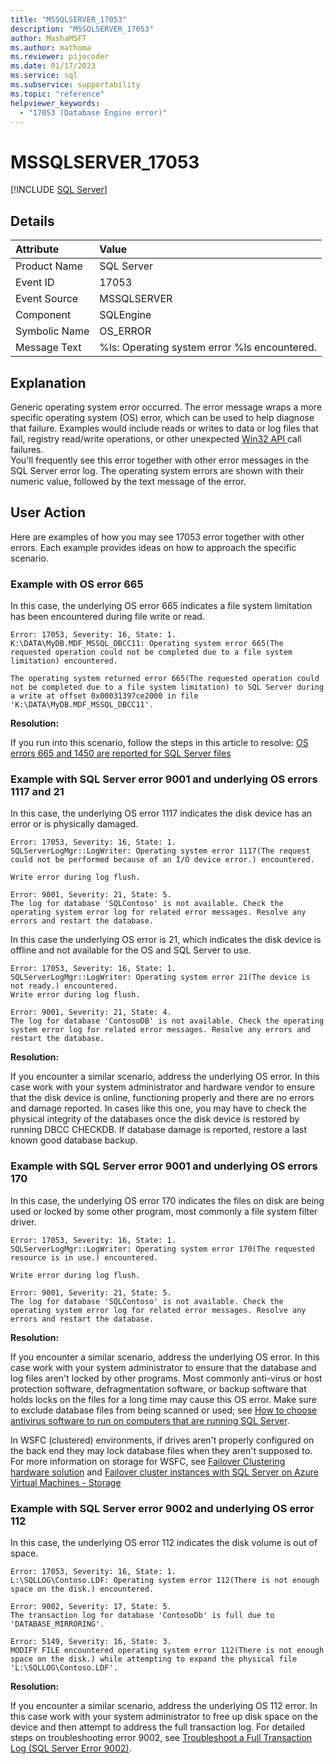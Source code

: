 ```yaml
---
title: "MSSQLSERVER_17053"
description: "MSSQLSERVER_17053"
author: MashaMSFT
ms.author: mathoma
ms.reviewer: pijocoder
ms.date: 01/17/2023
ms.service: sql
ms.subservice: supportability
ms.topic: "reference"
helpviewer_keywords:
  - "17053 (Database Engine error)"
---
```

# MSSQLSERVER_17053

[!INCLUDE [SQL Server](../../includes/applies-to-version/sqlserver.md)]

## Details

| Attribute | Value |
| :--- | :--- |
| Product Name | SQL Server |
| Event ID | 17053 |
| Event Source | MSSQLSERVER |
| Component | SQLEngine |
| Symbolic Name | OS_ERROR |
| Message Text | %ls: Operating system error %ls encountered. |

## Explanation

Generic operating system error occurred. The error message wraps a more specific operating system (OS) error, which can be used to help diagnose that failure. Examples would include reads or writes to data or log files that fail, registry read/write operations, or other unexpected [Win32 API ](/windows/win32/api/) call failures.  
You'll frequently see this error together with other error messages in the SQL Server error log. The operating system errors are shown with their numeric value, followed by the text message of the error.

## User Action

Here are examples of how you may see 17053 error together with other errors. Each example provides ideas on how to approach the specific scenario.

### Example with OS error 665

In this case, the underlying OS error 665 indicates a file system limitation has been encountered during file write or read.

```output
Error: 17053, Severity: 16, State: 1.
K:\DATA\MyDB.MDF_MSSQL_DBCC11: Operating system error 665(The requested operation could not be completed due to a file system limitation) encountered.

The operating system returned error 665(The requested operation could not be completed due to a file system limitation) to SQL Server during a write at offset 0x00031397ce2000 in file 'K:\DATA\MyDB.MDF_MSSQL_DBCC11'.
```

**Resolution:**

If you run into this scenario, follow the steps in this article to resolve:
[OS errors 665 and 1450 are reported for SQL Server files](/troubleshoot/sql/database-engine/database-file-operations/1450-and-665-errors-running-dbcc-checkdb)

### Example with SQL Server error 9001 and underlying OS errors 1117 and 21

In this case, the underlying OS error 1117 indicates the disk device has an error or is physically damaged.

```output
Error: 17053, Severity: 16, State: 1.
SQLServerLogMgr::LogWriter: Operating system error 1117(The request could not be performed because of an I/O device error.) encountered.

Write error during log flush.

Error: 9001, Severity: 21, State: 5.
The log for database 'SQLContoso' is not available. Check the operating system error log for related error messages. Resolve any errors and restart the database.
```

In this case the underlying OS error is 21, which indicates the disk device is offline and not available for the OS and SQL Server to use.

```output
Error: 17053, Severity: 16, State: 1.
SQLServerLogMgr::LogWriter: Operating system error 21(The device is not ready.) encountered.
Write error during log flush.

Error: 9001, Severity: 21, State: 4.
The log for database 'ContosoDB' is not available. Check the operating system error log for related error messages. Resolve any errors and restart the database.
```

**Resolution:**

If you encounter a similar scenario, address the underlying OS error. In this case work with your system administrator and hardware vendor to ensure that the disk device is online, functioning properly and there are no errors and damage reported. In cases like this one, you may have to check the physical integrity of the databases once the disk device is restored by running DBCC CHECKDB. If database damage is reported, restore a last known good database backup.

### Example with SQL Server error 9001 and underlying OS errors 170

In this case, the underlying OS error 170 indicates the files on disk are being used or locked by some other program, most commonly a file system filter driver.

```output
Error: 17053, Severity: 16, State: 1.
SQLServerLogMgr::LogWriter: Operating system error 170(The requested resource is in use.) encountered.

Write error during log flush.

Error: 9001, Severity: 21, State: 5.
The log for database 'SQLContoso' is not available. Check the operating system error log for related error messages. Resolve any errors and restart the database.
```

**Resolution:**

If you encounter a similar scenario, address the underlying OS error. In this case work with your system administrator to ensure that the database and log files aren't locked by other programs. Most commonly anti-virus or host protection software, defragmentation software, or backup software that holds locks on the files for a long time may cause this OS error. Make sure to exclude database files from being scanned or used; see [How to choose antivirus software to run on computers that are running SQL Server](https://support.microsoft.com/en-us/topic/how-to-choose-antivirus-software-to-run-on-computers-that-are-running-sql-server-feda079b-3e24-186b-945a-3051f6f3a95b).

In WSFC (clustered) environments, if drives aren't properly configured on the back end they may lock database files when they aren't supposed to.
For more information on storage for WSFC, see [Failover Clustering hardware solution](/sql/sql-server/failover-clusters/install/before-installing-failover-clustering)
and [Failover cluster instances with SQL Server on Azure Virtual Machines - Storage](/azure/azure-sql/virtual-machines/windows/failover-cluster-instance-overview#storage)

### Example with SQL Server error 9002 and underlying OS error 112

In this case, the underlying OS error 112 indicates the disk volume is out of space.

```output
Error: 17053, Severity: 16, State: 1.
L:\SQLLOG\Contoso.LDF: Operating system error 112(There is not enough space on the disk.) encountered.

Error: 9002, Severity: 17, State: 5.
The transaction log for database 'ContosoDb' is full due to 'DATABASE_MIRRORING'.

Error: 5149, Severity: 16, State: 3.
MODIFY FILE encountered operating system error 112(There is not enough space on the disk.) while attempting to expand the physical file 'L:\SQLLOG\Contoso.LDF'.
```

**Resolution:**

If you encounter a similar scenario, address the underlying OS 112 error. In this case work with your system administrator to free up disk space on the device and then attempt to address the full transaction log. For detailed steps on troubleshooting error 9002, see [Troubleshoot a Full Transaction Log (SQL Server Error 9002)](/sql/relational-databases/logs/troubleshoot-a-full-transaction-log-sql-server-error-9002).
